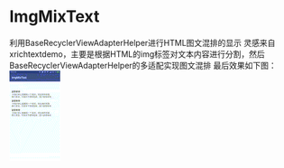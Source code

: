 # ImgMixText
利用BaseRecyclerViewAdapterHelper进行HTML图文混排的显示
灵感来自xrichtextdemo，主要是根据HTML的img标签对文本内容进行分割，然后BaseRecyclerViewAdapterHelper的多适配实现图文混排
最后效果如下图：
![image](https://github.com/yikunlan/ImgMixText/blob/master/1.gif)
